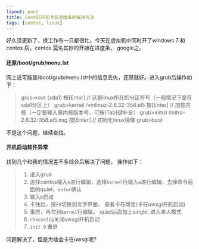 ```yaml
---
layout: post
title: CentOS开机卡在进度条的解决方法
tags: [centos, linux]
---
```


好久没更新了，换工作有一只都很忙。今天在虚拟机中同时开了windows 7 和 centos 后，centos 莫名其妙的开始在进度条， google之。

#### 还原/boot/grub/menu.lst

网上说可能是/boot/grub/menu.lst中的信息丢失，还原就好。进入grub后操作如下：

> grub>root (sda1)  按[Enter]    // 这是linux所在的分区符号（一般情况下是在sda1分区上）
> grub>kernel /vmlinuz-2.6.32-358.el5  按[Enter]    // 加载内核（一定要输入原内核版本号，可按[Tab]键补全）
> grub>initrd /initrd-2.6.32-358.el5.img  按[Enter]    // 初始化linux镜像
> grub>boot

不是这个问题，继续查找。

#### 开机启动软件异常

找到几个和我的情况差不多综合后解决了问题， 操作如下：

> 1. 进入grub
> 2. 选择centos输入`e`进行编辑，选择`kernel`行输入`e`进行编辑，去掉命令后面的quiet，`enter`确认
> 3. 输入`b`启动
> 4. 卡住后，按`F5`切换到文字界面， 查看卡在哪里(卡在uwsgi开机启动)
> 5. 重启，再次到`kernel`行编辑， quiet后面加上single, 进入单人模式
> 6. `chkconfig`关闭uwsgi开机启动
> 7. `init 0` 重启

问题解决了，但是为啥会卡在uwsgi呢?
